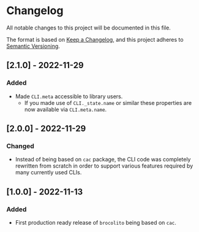 # Changelog
All notable changes to this project will be documented in this file.

The format is based on [Keep a Changelog](https://keepachangelog.com/en/1.0.0/),
and this project adheres to [Semantic Versioning](https://semver.org/spec/v2.0.0.html).

## [2.1.0] - 2022-11-29
### Added
- Made `CLI.meta` accessible to library users.
  - If you made use of `CLI._state.name` or similar these properties are now available via
    `CLI.meta.name`.

## [2.0.0] - 2022-11-29
### Changed
- Instead of being based on `cac` package, the CLI code was completely rewritten from scratch
  in order to support various features required by many currently used CLIs.

## [1.0.0] - 2022-11-13
### Added
- First production ready release of `brocolito` being based on `cac`.
